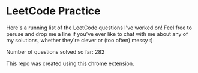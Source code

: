 # LeetCode Practice

Here's a running list of the LeetCode questions I've worked on! Feel free to peruse and drop me a line if you've ever like to chat with me about any of my solutions, whether they're clever or (too often) messy :)

Number of questions solved so far: 282

This repo was created using [this](https://github.com/QasimWani/LeetHub) chrome extension.
